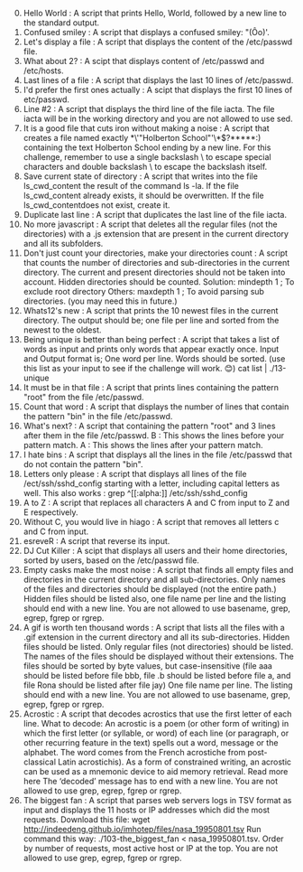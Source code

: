 0. Hello World : A script that prints Hello, World, followed by a new line to the standard output.
1. Confused smiley : A script that displays a confused smiley: "(Ôo)'.
2. Let's display a file : A script that displays the content of the /etc/passwd file.
3. What about 2? : A scipt that displays content of /etc/passwd and /etc/hosts.
4. Last lines of a file : A script that displays the last 10 lines of /etc/passwd.
5. I'd prefer the first ones actually : A scipt that displays the first 10 lines of etc/passwd.
6. Line #2 : A script that displays the third line of the file iacta.
The file iacta will be in the working directory and you are not allowed to use sed.
7. It is a good file that cuts iron without making a noise : A script that creates a file named exactly \*\\'"Holberton School"\'\\*$\?\*\*\*\*\*:) containing the text Holberton School ending by a new line.
For this challenge, remember to use a single backslash \ to escape special characters and double backslash \\ to escape the backslash itself.
8. Save current state of directory : A script that writes into the file ls_cwd_content the result of the command ls -la. If the file ls_cwd_content already exists, it should be overwritten. If the file ls_cwd_contentdoes not exist, create it.
9. Duplicate last line : A script that duplicates the last line of the file iacta.
10. No more javascript : A script that deletes all the regular files (not the directories) with a .js extension that are present in the current directory and all its subfolders.
11. Don't just count your directories, make your directories count : A script that counts the number of directories and sub-directories in the current directory.
The current and present directories should not be taken into account.
Hidden directories should be counted.
Solution: mindepth 1 ; To exclude root directory
Others: maxdepth 1 ; To avoid parsing sub directories. (you may need this in future.) 
12. Whats12's new : A script that prints the 10 newest files in the current directory.
The output should be; one file per line and sorted from the newest to the oldest.
13. Being unique is better than being perfect : A script that takes a list of words as input and prints only words that appear exactly once.
Input and Output format is; One word per line.
Words should be sorted. (use this list as your input to see if the challenge will work. 😊) cat list | ./13-unique
14. It must be in that file : A script that prints lines containing the pattern "root" from the file /etc/passwd.
15. Count that word : A script that displays the number of lines that contain the pattern "bin" in the file /etc/passwd.
16. What's next? : A script that containing the pattern "root" and 3 lines after them in the file /etc/passwd.
B : This shows the lines before your pattern match.
A : This shows the lines after your pattern match.
17. I hate bins : A script that displays all the lines in the file /etc/passwd that do not contain the pattern "bin".
18. Letters only please : A script that displays all lines of the file /ect/ssh/sshd_config starting with a letter, including capital letters as well.
This also works : grep ^[[:alpha:]] /etc/ssh/sshd_config
19. A to Z : A script that replaces all characters A and C from input to Z and E respectively.
20. Without C, you would live in hiago : A script that removes all letters c and C from input.
21. esreveR : A script that reverse its input.
22. DJ Cut Killer : A scipt that displays all users and their home directories, sorted by users, based on the /etc/passwd file.
23. Empty casks make the most noise : A script that finds all empty files and directories in the current directory and all sub-directories.
Only names of the files and directories should be displayed (not the entire path.)
Hidden files should be listed also, one file name per line and the listing should end with a new line.
You are not allowed to use basename, grep, egrep, fgrep or rgrep.
24. A gif is worth ten thousand words : A script that lists all the files with a .gif extension in the current directory and all its sub-directories.
Hidden files should be listed.
Only regular files (not directories) should be listed.
The names of the files should be displayed without their extensions.
The files should be sorted by byte values, but case-insensitive (file aaa should be listed before file bbb, file .b should be listed before file a, and file Rona should be listed after file jay)
One file name per line.
The listing should end with a new line.
You are not allowed to use basename, grep, egrep, fgrep or rgrep.
25. Acrostic : A script that decodes acrostics that use the first letter of each line.
What to decode: An acrostic is a poem (or other form of writing) in which the first letter (or syllable, or word) of each line (or paragraph, or other recurring feature in the text) spells out a word, message or the alphabet. The word comes from the French acrostiche from post-classical Latin acrostichis). As a form of constrained writing, an acrostic can be used as a mnemonic device to aid memory retrieval. Read more here
The ‘decoded’ message has to end with a new line.
You are not allowed to use grep, egrep, fgrep or rgrep.
26. The biggest fan : A script that parses web servers logs in TSV format as input and displays the 11 hosts or IP addresses which did the most requests.
Download this file: wget http://indeedeng.github.io/imhotep/files/nasa_19950801.tsv
Run command this way: ./103-the_biggest_fan < nasa_19950801.tsv.
Order by number of requests, most active host or IP at the top.
You are not allowed to use grep, egrep, fgrep or rgrep.

